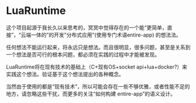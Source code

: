 # LuaRuntime

这个项目起源于我长久以来思考的，冥冥中觉得存在的一个能“更简单，直接”，“云端一体的”的开发"分布式应用"(使用专门术语entire-app) 的想法法。

任何想法不能运行起来，将永远只是想法。而且很明显，很多问题，甚至是关系到一个想法是否可行的根本问题，都必须在实践的过程中才能被发现。

LuaRuntime将在现有技术的基础上（C+现有OS+socket api+lua+docker?）来实践这个想法。验证基于这个想法提出的各种概念。

当然由于使用的都是“现有技术”，所以可能会存在一些不够优雅，或者性能不足的地方，请忽略这些干扰，而更多的关注“如何构建 entire-app”的语义设计。 
